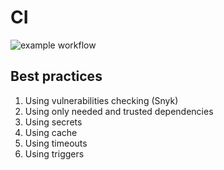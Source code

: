# CI

![example workflow](https://github.com/none-word/labs/actions/workflows/app_java.yaml/badge.svg)

## Best practices

1. Using vulnerabilities checking (Snyk)
2. Using only needed and trusted dependencies
3. Using secrets
4. Using cache
5. Using timeouts
6. Using triggers 
